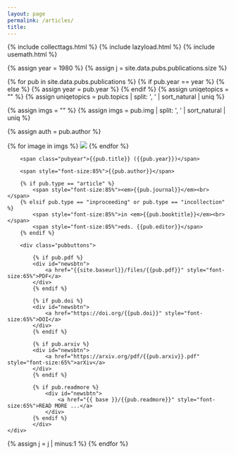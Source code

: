 ```yaml
---
layout: page
permalink: /articles/
title:
---
```

{% include collecttags.html %}
{% include lazyload.html %}
{% include usemath.html %}

{% assign year = 1980 %}
{% assign j = site.data.pubs.publications.size %}

{% for pub in site.data.pubs.publications %}
{% if pub.year == year %}
{% else %}
{% assign year = pub.year %}
{% endif %}
{% assign uniqetopics = "" %}
{% assign uniqetopics = pub.topics | split: ', ' | sort_natural | uniq %}

{% assign imgs = "" %}
{% assign imgs = pub.img | split: ', ' | sort_natural | uniq %}

{% assign auth = pub.author %}

<div class="pubs">
	<div class="articles">
    	{% for image in imgs %}
		<img src="{{site.baseurl}}/images/pubimages/blank.png" data-echo="{{site.baseurl}}/images/pubimages/{{image}}" class="responsivepubimg1">
		{% endfor %}
	</div>

   <div class="articles">

		<span class="pubyear">{{pub.title}} ({{pub.year}})</span>

		<span style="font-size:85%">{{pub.author}}</span>

		{% if pub.type == "article" %}
			<span style="font-size:85%"><em>{{pub.journal}}</em><br></span>
		{% elsif pub.type == "inproceeding" or pub.type == "incollection" %}
			<span style="font-size:85%">in <em>{{pub.booktitle}}</em><br></span>
			<span style="font-size:85%">eds. {{pub.editor}}</span>
		{% endif %}

		<div class="pubbuttons">

			{% if pub.pdf %}
			<div id="newsbtn">
				<a href="{{site.baseurl}}/files/{{pub.pdf}}" style="font-size:65%">PDF</a>
			</div>
			{% endif %}

			{% if pub.doi %}
			<div id="newsbtn">
				<a href="https://doi.org/{{pub.doi}}" style="font-size:65%">DOI</a>
			</div>
			{% endif %}

			{% if pub.arxiv %}
			<div id="newsbtn">
				<a href="https://arxiv.org/pdf/{{pub.arxiv}}.pdf" style="font-size:65%">arXiv</a>
			</div>
			{% endif %}

			{% if pub.readmore %}
				<div id="newsbtn">
					<a href="{{ base }}/{{pub.readmore}}" style="font-size:65%">READ MORE ...</a>
				</div>
			{% endif %}
			</div>    	
    </div>

</div>  
{% assign j = j | minus:1 %}
{% endfor %}

